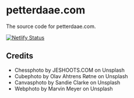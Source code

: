 # petterdaae.com
The source code for petterdaae.com.

[![Netlify Status](https://api.netlify.com/api/v1/badges/15596351-77b5-4b79-9ca4-63982032d51e/deploy-status)](https://app.netlify.com/sites/frosty-bose-04348b/deploys)

## Credits
* Chessphoto by JESHOOTS.COM on Unsplash
* Cubephoto by Olav Ahtrens Røtne on Unsplash
* Canvasphoto by Sandie Clarke on Unsplash
* Webphoto by Marvin Meyer on Unsplash
